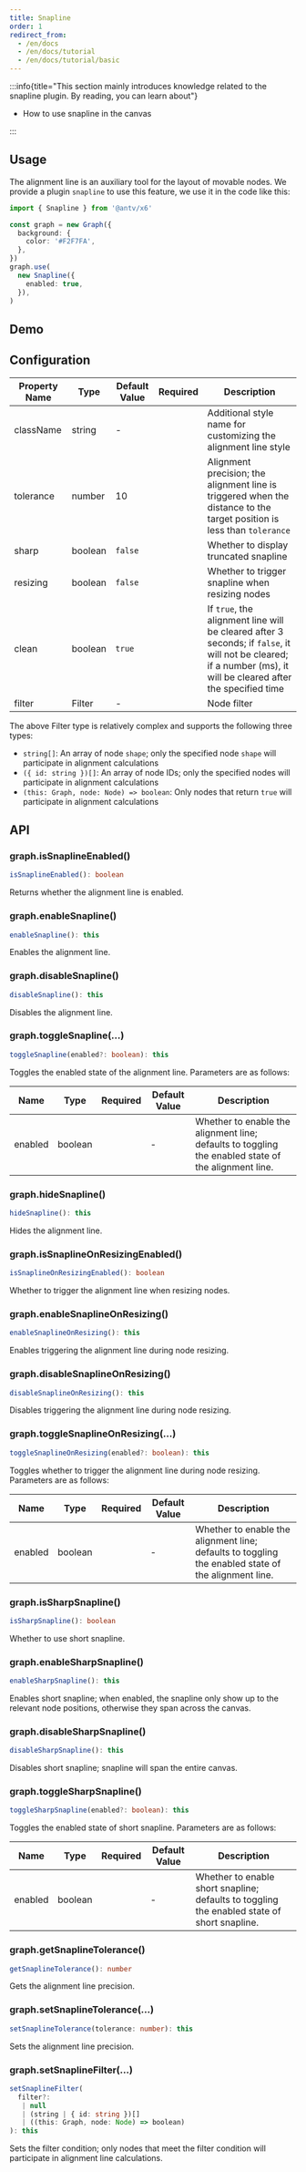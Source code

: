 ```yaml
---
title: Snapline
order: 1
redirect_from:
  - /en/docs
  - /en/docs/tutorial
  - /en/docs/tutorial/basic
---
```


:::info{title="This section mainly introduces knowledge related to the snapline plugin. By reading, you can learn about"}

- How to use snapline in the canvas

:::

## Usage

The alignment line is an auxiliary tool for the layout of movable nodes. We provide a plugin `snapline` to use this feature, we use it in the code like this:

```ts
import { Snapline } from '@antv/x6'

const graph = new Graph({
  background: {
    color: '#F2F7FA',
  },
})
graph.use(
  new Snapline({
    enabled: true,
  }),
)
```

## Demo

<code id="plugin-snapline" src="@/src/tutorial/plugins/snapline/index.tsx"></code>

## Configuration

| Property Name | Type    | Default Value | Required | Description                                                                                     |
|---------------|---------|---------------|----------|-------------------------------------------------------------------------------------------------|
| className     | string  | -             |          | Additional style name for customizing the alignment line style                                   |
| tolerance      | number  | 10            |          | Alignment precision; the alignment line is triggered when the distance to the target position is less than `tolerance` |
| sharp         | boolean | `false`       |          | Whether to display truncated snapline                                                      |
| resizing      | boolean | `false`       |          | Whether to trigger snapline when resizing nodes                                           |
| clean         | boolean | `true`        |          | If `true`, the alignment line will be cleared after 3 seconds; if `false`, it will not be cleared; if a number (ms), it will be cleared after the specified time |
| filter        | Filter  | -             |          | Node filter                                                                                     |

The above Filter type is relatively complex and supports the following three types:

- `string[]`: An array of node `shape`; only the specified node `shape` will participate in alignment calculations
- `({ id: string })[]`: An array of node IDs; only the specified nodes will participate in alignment calculations
- `(this: Graph, node: Node) => boolean`: Only nodes that return `true` will participate in alignment calculations

## API

### graph.isSnaplineEnabled()

```ts
isSnaplineEnabled(): boolean
```

Returns whether the alignment line is enabled.

### graph.enableSnapline()

```ts
enableSnapline(): this
```

Enables the alignment line.

### graph.disableSnapline()

```ts
disableSnapline(): this
```

Disables the alignment line.

### graph.toggleSnapline(...)

```ts
toggleSnapline(enabled?: boolean): this
```

Toggles the enabled state of the alignment line. Parameters are as follows:

| Name    | Type    | Required | Default Value | Description                                   |
|---------|---------|:--------:|---------------|-----------------------------------------------|
| enabled | boolean |          | -             | Whether to enable the alignment line; defaults to toggling the enabled state of the alignment line. |

### graph.hideSnapline()

```ts
hideSnapline(): this
```

Hides the alignment line.

### graph.isSnaplineOnResizingEnabled()

```ts
isSnaplineOnResizingEnabled(): boolean
```

Whether to trigger the alignment line when resizing nodes.

### graph.enableSnaplineOnResizing()

```ts
enableSnaplineOnResizing(): this
```

Enables triggering the alignment line during node resizing.

### graph.disableSnaplineOnResizing()

```ts
disableSnaplineOnResizing(): this
```

Disables triggering the alignment line during node resizing.

### graph.toggleSnaplineOnResizing(...)

```ts
toggleSnaplineOnResizing(enabled?: boolean): this
```

Toggles whether to trigger the alignment line during node resizing. Parameters are as follows:

| Name    | Type    | Required | Default Value | Description                                   |
|---------|---------|:--------:|---------------|-----------------------------------------------|
| enabled | boolean |          | -             | Whether to enable the alignment line; defaults to toggling the enabled state of the alignment line. |

### graph.isSharpSnapline()

```ts
isSharpSnapline(): boolean
```

Whether to use short snapline.

### graph.enableSharpSnapline()

```ts
enableSharpSnapline(): this
```

Enables short snapline; when enabled, the snapline only show up to the relevant node positions, otherwise they span across the canvas.

### graph.disableSharpSnapline()

```ts
disableSharpSnapline(): this
```

Disables short snapline; snapline will span the entire canvas.

### graph.toggleSharpSnapline()

```ts
toggleSharpSnapline(enabled?: boolean): this
```

Toggles the enabled state of short snapline. Parameters are as follows:

| Name    | Type    | Required | Default Value | Description                                   |
|---------|---------|:--------:|---------------|-----------------------------------------------|
| enabled | boolean |          | -             | Whether to enable short snapline; defaults to toggling the enabled state of short snapline. |

### graph.getSnaplineTolerance()

```ts
getSnaplineTolerance(): number
```

Gets the alignment line precision.

### graph.setSnaplineTolerance(...)

```ts
setSnaplineTolerance(tolerance: number): this
```

Sets the alignment line precision.

### graph.setSnaplineFilter(...)

```ts
setSnaplineFilter(
  filter?:
   | null
   | (string | { id: string })[]
   | ((this: Graph, node: Node) => boolean)
): this
```

Sets the filter condition; only nodes that meet the filter condition will participate in alignment line calculations.
